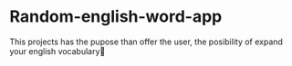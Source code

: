 # Random-english-word-app
This projects has the pupose than offer the user, the posibility of expand your english vocabulary🚀
